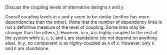 <panel header="{{ icon_Q_A }} Coupling levels of alternative designs">

Discuss the coupling levels of alternative designs _x_ and _y_.

<box>

<pic src="{{baseUrl}}/designFundamentals/coupling/what/images/alternativeDesigns.png" height="180" />
<p/>

</box>

<panel type="seamless" header="{{ icon_A }} Answer" minimized>

Overall coupling levels in _x_ and _y_ seem to be similar (neither has more dependencies than the other). (Note that the number of dependency links is not a definitive measure of the level of coupling. Some links may be stronger than the others.). However, in _x_, `A` is highly-coupled to the rest of the system while `B`, `C`, `D`, and `E` are standalone (do not depend on anything else). In _y_, no component is as highly-coupled as `A` of _x_. However, only `D` and `E` are standalone.

</panel>
</panel>
